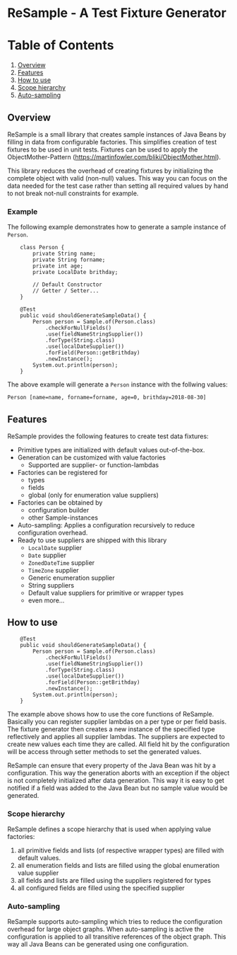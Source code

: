 # ReSample - A Test Fixture Generator

# Table of Contents
1. [Overview](#overview)
2. [Features](#features)
3. [How to use](#how-to-use)
4. [Scope hierarchy](#scope-hierarchy)
5. [Auto-sampling](#auto-sampling)

## Overview

ReSample is a small library that creates sample instances of Java Beans by filling in data from configurable factories. This simplifies creation of test fixtures to be used in unit tests. Fixtures can be used to apply the ObjectMother-Pattern (https://martinfowler.com/bliki/ObjectMother.html).

This library reduces the overhead of creating fixtures by initializing the complete object with valid (non-null) values. This way you can focus on the data needed for the test case rather than setting all required values by hand to not break not-null constraints for example.

### Example

The following example demonstrates how to generate a sample instance of `Person`.

```
	class Person {
		private String name;
		private String forname;
		private int age;
		private LocalDate brithday;

		// Default Constructor
		// Getter / Setter...
	}

	@Test
	public void shouldGenerateSampleData() {
		Person person = Sample.of(Person.class)
		    .checkForNullFields()
		    .use(fieldNameStringSupplier())
		    .forType(String.class)
		    .use(localDateSupplier())
		    .forField(Person::getBrithday)
		    .newInstance();
		System.out.println(person);
	}
```

The above example will generate a `Person` instance with the follwing values:
```
Person [name=name, forname=forname, age=0, brithday=2018-08-30]
```

## Features

ReSample provides the following features to create test data fixtures:
- Primitive types are initialized with default values out-of-the-box.
- Generation can be customized with value factories
  - Supported are supplier- or function-lambdas
- Factories can be registered for
  - types
  - fields
  - global (only for enumeration value suppliers)
- Factories can be obtained by
  - configuration builder
  - other Sample-instances
- Auto-sampling: Applies a configuration recursively to reduce configuration overhead.
- Ready to use suppliers are shipped with this library
  - `LocalDate` supplier
  - `Date` supplier
  - `ZonedDateTime` supplier
  - `TimeZone` supplier
  - Generic enumeration supplier
  - String suppliers
  - Default value suppliers for primitive or wrapper types
  - even more...

## How to use

```
	@Test
	public void shouldGenerateSampleData() {
		Person person = Sample.of(Person.class)
		    .checkForNullFields()
		    .use(fieldNameStringSupplier())
		    .forType(String.class)
		    .use(localDateSupplier())
		    .forField(Person::getBrithday)
		    .newInstance();
		System.out.println(person);
	}
```

The example above shows how to use the core functions of ReSample. Basically you can register supplier lambdas on a per type or per field basis. The fixture generator then creates a new instance of the specified type reflectively and applies all supplier lambdas. The suppliers are expected to create new values each time they are called. All field hit by the configuration will be access through setter methods to set the generated values.

ReSample can ensure that every property of the Java Bean was hit by a configuration. This way the generation aborts with an exception if the object is not completely initialized after data generation. This way it is easy to get notified if a field was added to the Java Bean but no sample value would be generated.

### Scope hierarchy

ReSample defines a scope hierarchy that is used when applying value factories:

1. all primitive fields and lists (of respective wrapper types) are filled with default values.
2. all enumeration fields and lists are filled using the global enumeration value supplier
4. all fields and lists are filled using the suppliers registered for types
5. all configured fields are filled using the specified supplier

### Auto-sampling

ReSample supports auto-sampling which tries to reduce the configuration overhead for large object graphs. When auto-sampling is active the configuration is applied to all transitive references of the object graph. This way all Java Beans can be generated using one configuration.

